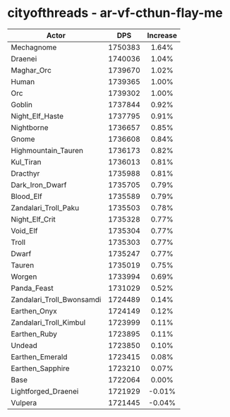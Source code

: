 # cityofthreads - ar-vf-cthun-flay-me
| Actor | DPS | Increase |
|---|:---:|:---:|
|Mechagnome|1750383|1.64%|
|Draenei|1740036|1.04%|
|Maghar_Orc|1739670|1.02%|
|Human|1739365|1.00%|
|Orc|1739302|1.00%|
|Goblin|1737844|0.92%|
|Night_Elf_Haste|1737795|0.91%|
|Nightborne|1736657|0.85%|
|Gnome|1736608|0.84%|
|Highmountain_Tauren|1736173|0.82%|
|Kul_Tiran|1736013|0.81%|
|Dracthyr|1735988|0.81%|
|Dark_Iron_Dwarf|1735705|0.79%|
|Blood_Elf|1735589|0.79%|
|Zandalari_Troll_Paku|1735503|0.78%|
|Night_Elf_Crit|1735328|0.77%|
|Void_Elf|1735304|0.77%|
|Troll|1735303|0.77%|
|Dwarf|1735247|0.77%|
|Tauren|1735019|0.75%|
|Worgen|1733994|0.69%|
|Panda_Feast|1731029|0.52%|
|Zandalari_Troll_Bwonsamdi|1724489|0.14%|
|Earthen_Onyx|1724149|0.12%|
|Zandalari_Troll_Kimbul|1723999|0.11%|
|Earthen_Ruby|1723895|0.11%|
|Undead|1723850|0.10%|
|Earthen_Emerald|1723415|0.08%|
|Earthen_Sapphire|1723210|0.07%|
|Base|1722064|0.00%|
|Lightforged_Draenei|1721929|-0.01%|
|Vulpera|1721445|-0.04%|
